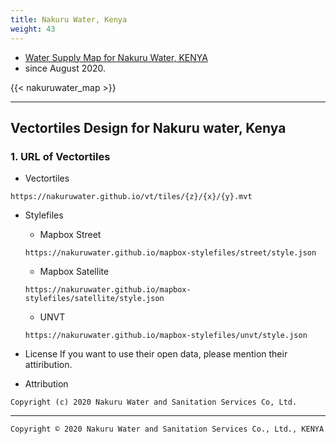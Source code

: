 ```yaml
---
title: Nakuru Water, Kenya
weight: 43
---
```


- [Water Supply Map for Nakuru Water, KENYA](https://nakuru.water-gis.com)
- since August 2020.

{{< nakuruwater_map >}}

---
## Vectortiles Design for Nakuru water, Kenya

### 1. URL of Vectortiles
- Vectortiles
```
https://nakuruwater.github.io/vt/tiles/{z}/{x}/{y}.mvt
```

- Stylefiles
  - Mapbox Street
  ```
  https://nakuruwater.github.io/mapbox-stylefiles/street/style.json
  ```
  - Mapbox Satellite
  ```
  https://nakuruwater.github.io/mapbox-stylefiles/satellite/style.json
  ```
  - UNVT
  ```
  https://nakuruwater.github.io/mapbox-stylefiles/unvt/style.json
  ```

- License
If you want to use their open data, please mention their attiribution. 

- Attribution
```
Copyright (c) 2020 Nakuru Water and Sanitation Services Co, Ltd.
```

---
`Copyright © 2020 Nakuru Water and Sanitation Services Co., Ltd., KENYA`